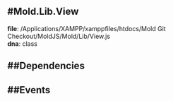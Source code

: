 
#Mold.Lib.View
---------------------------------------

__file__: /Applications/XAMPP/xamppfiles/htdocs/Mold Git Checkout/MoldJS/Mold/Lib/View.js  
__dna__: class  


	






##Dependencies
--------------



##Events
--------------






 

 


 



		
